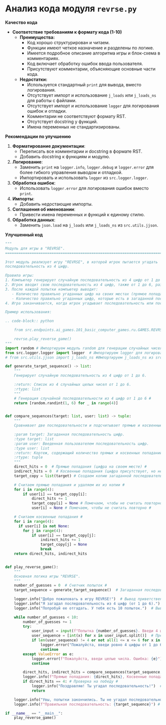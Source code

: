 # Анализ кода модуля `revrse.py`

**Качество кода**
- **Соответствие требованиям к формату кода (1-10)**
    - **Преимущества:**
        - Код хорошо структурирован и читаем.
        - Функции имеют четкое назначение и разделены по логике.
        - Имеется подробное описание алгоритма игры и блок-схема в комментариях.
        - Код включает обработку ошибок ввода пользователя.
        - Присутствуют комментарии, объясняющие основные части кода.
    - **Недостатки:**
        - Используется стандартный `print` для вывода, вместо логирования.
        - Отсутствует импорт и использование `j_loads` или `j_loads_ns` для работы с файлами.
        - Отсутствует импорт и использование `logger` для логирования ошибок и отладки.
        - Комментарии не соответствуют формату RST.
        - Отсутствует docstring у функций.
        - Имена переменных не стандартизированы.

**Рекомендации по улучшению**

1.  **Форматирование документации**:
    -   Переписать все комментарии и docstring в формате RST.
    -   Добавить docstring к функциям и модулю.
2.  **Логирование**:
    -   Заменить `print` на `logger.info`, `logger.debug` и `logger.error` для более гибкого управления выводом и отладкой.
    -   Импортировать и использовать `logger` из `src.logger.logger`.
3.  **Обработка ошибок**:
    -   Использовать `logger.error` для логирования ошибок вместо `print`.
4.  **Импорты**:
    -  Добавить недостающие импорты.
5.  **Соглашения об именовании**:
    -   Привести имена переменных и функций к единому стилю.
6. **Обработка данных**:
    - Заменить `json.load` на `j_loads` или `j_loads_ns` из `src.utils.jjson`.

**Улучшенный код**
```python
"""
Модуль для игры в "REVRSE".
=========================================================================================

Этот модуль реализует игру "REVRSE", в которой игрок пытается угадать
последовательность из 4 цифр.

Правила игры:
1. Компьютер генерирует случайную последовательность из 4 цифр от 1 до 6, цифры могут повторяться.
2. Игрок вводит свою последовательность из 4 цифр, также от 1 до 6, разделяя цифры пробелами.
3. После каждой попытки компьютер выводит:
   - Количество правильно угаданных цифр на своих местах (прямое попадание).
   - Количество правильно угаданных цифр, которые есть в загаданной последовательности, но находятся не на своих местах (косвенное попадание).
4. Игра заканчивается, когда игрок угадывает последовательность или после 10 попыток.

Пример использования:

.. code-block:: python

    from src.endpoints.ai_games.101_basic_computer_games.ru.GAMES.REVRSE import revrse

    revrse.play_reverse_game()
"""
import random # Импортируем модуль random для генерации случайных чисел
from src.logger.logger import logger  # Импортируем logger для логирования #
# from src.utils.jjson import j_loads_ns #Импортируем j_loads_ns из src.utils.jjson # TODO: Пока не используется, но может понадобиться в будущем

def generate_target_sequence() -> list:
    """
    Генерирует случайную последовательность из 4 цифр от 1 до 6.

    :return: Список из 4 случайных целых чисел от 1 до 6.
    :rtype: list
    """
    # Генерация случайной последовательности из 4 цифр от 1 до 6 #
    return [random.randint(1, 6) for _ in range(4)]


def compare_sequences(target: list, user: list) -> tuple:
    """
    Сравнивает две последовательности и подсчитывает прямые и косвенные попадания.

    :param target: Загаданная последовательность цифр.
    :type target: list
    :param user: Введенная пользователем последовательность цифр.
    :type user: list
    :return: Кортеж, содержащий количество прямых и косвенных попаданий.
    :rtype: tuple
    """
    direct_hits = 0  # Прямые попадания (цифра на своем месте) #
    indirect_hits = 0  # Косвенные попадания (цифра присутствует, но не на своем месте) #
    target_copy = list(target) # Создаем копию загаданной последовательности, чтобы не менять исходную #

    # Считаем прямые попадания и удаляем их из копии #
    for i in range(4):
        if user[i] == target_copy[i]:
            direct_hits += 1
            target_copy[i] = None # Помечаем, чтобы не считать повторно #
            user[i] = None # Помечаем, чтобы не считать повторно #

    # Считаем косвенные попадания #
    for i in range(4):
      if user[i] is not None:
        for j in range(4):
            if user[i] == target_copy[j]:
                indirect_hits += 1
                target_copy[j] = None
                break
    return direct_hits, indirect_hits


def play_reverse_game():
    """
    Основная логика игры "REVRSE".
    """
    number_of_guesses = 0  # Счетчик попыток #
    target_sequence = generate_target_sequence()  # Загаданная последовательность #

    logger.info("Добро пожаловать в игру REVRSE!")  # Вывод приветственного сообщения и инструкций #
    logger.info("Я загадал последовательность из 4 цифр (от 1 до 6).")  # Вывод приветственного сообщения и инструкций #
    logger.info("Попробуй ее отгадать. У тебя есть 10 попыток.")  # Вывод приветственного сообщения и инструкций #

    while number_of_guesses < 10:
        number_of_guesses += 1
        try:
            user_input = input(f"Попытка {number_of_guesses}. Введи 4 цифры через пробел (например, 1 2 3 4): ") # Запрос ввода пользовательской последовательности #
            user_sequence = [int(x) for x in user_input.split()]  # Преобразуем введенные данные в список целых чисел #
            if len(user_sequence) != 4 or not all(1 <= x <= 6 for x in user_sequence): # Проверка корректности ввода #
                logger.error("Пожалуйста, введи ровно 4 цифры от 1 до 6, разделенные пробелами.")  # Логирование ошибки в случае некорректного ввода #
                continue
        except ValueError as e:
            logger.error(f"Пожалуйста, введи целые числа. Ошибка: {e}")  # Логирование ошибки в случае неверного формата ввода #
            continue

        direct_hits, indirect_hits = compare_sequences(target_sequence, user_sequence) # Вызов функции сравнения последовательностей #
        logger.info(f"Прямые попадания: {direct_hits}, Косвенные попадания: {indirect_hits}")  # Вывод количества прямых и косвенных попаданий #
        if direct_hits == 4: # Проверка на победу #
            logger.info("Поздравляю! Ты угадал последовательность!")  # Вывод сообщения о победе #
            return

    logger.info("Увы, попытки закончились. Ты не угадал последовательность.")  # Вывод сообщения о проигрыше #
    logger.info(f"Правильная последовательность: {target_sequence}") # Вывод загаданной последовательности #

if __name__ == "__main__":
    play_reverse_game()
```